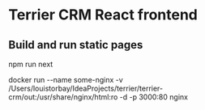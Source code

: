 # Terrier CRM React frontend
## Build and run static pages
npm run next

docker run --name some-nginx -v /Users/louistorbay/IdeaProjects/terrier/terrier-crm/out:/usr/share/nginx/html:ro -d -p 3000:80 nginx
